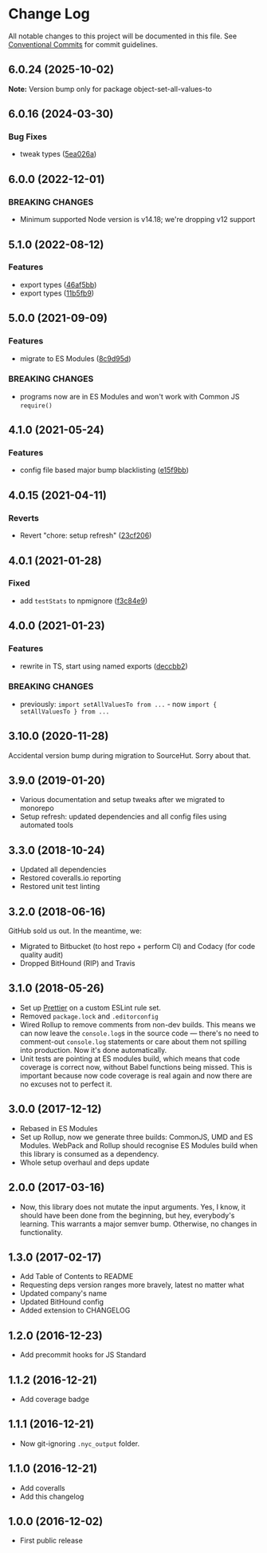 # Change Log

All notable changes to this project will be documented in this file.
See [Conventional Commits](https://conventionalcommits.org) for commit guidelines.

## 6.0.24 (2025-10-02)

**Note:** Version bump only for package object-set-all-values-to

## 6.0.16 (2024-03-30)

### Bug Fixes

- tweak types ([5ea026a](https://github.com/codsen/codsen/commit/5ea026ae62cdb8fa0a86e578bfde368d653959c2))

## 6.0.0 (2022-12-01)

### BREAKING CHANGES

- Minimum supported Node version is v14.18; we're dropping v12 support

## 5.1.0 (2022-08-12)

### Features

- export types ([46af5bb](https://github.com/codsen/codsen/commit/46af5bb82513ffa82618c120a523ed53d51a5496))
- export types ([11b5fb9](https://github.com/codsen/codsen/commit/11b5fb936ce20e0a77c3a09806773e1cd7695c50))

## 5.0.0 (2021-09-09)

### Features

- migrate to ES Modules ([8c9d95d](https://github.com/codsen/codsen/commit/8c9d95d5dea0b769c2f070397141918a4893d575))

### BREAKING CHANGES

- programs now are in ES Modules and won't work with Common JS `require()`

## 4.1.0 (2021-05-24)

### Features

- config file based major bump blacklisting ([e15f9bb](https://github.com/codsen/codsen/commit/e15f9bba1c4fd5f847ac28b3f38fa6ee633f5dca))

## 4.0.15 (2021-04-11)

### Reverts

- Revert "chore: setup refresh" ([23cf206](https://github.com/codsen/codsen/commit/23cf206970a087ff0fa04e61f94d919f59ab3881))

## 4.0.1 (2021-01-28)

### Fixed

- add `testStats` to npmignore ([f3c84e9](https://github.com/codsen/codsen/commit/f3c84e95afc5514214312f913692d85b2e12eb29))

## 4.0.0 (2021-01-23)

### Features

- rewrite in TS, start using named exports ([deccbb2](https://github.com/codsen/codsen/commit/deccbb209e7561f9041677f61f2e11919d91696b))

### BREAKING CHANGES

- previously: `import setAllValuesTo from ...` - now `import { setAllValuesTo } from ...`

## 3.10.0 (2020-11-28)

Accidental version bump during migration to SourceHut. Sorry about that.

## 3.9.0 (2019-01-20)

- Various documentation and setup tweaks after we migrated to monorepo
- Setup refresh: updated dependencies and all config files using automated tools

## 3.3.0 (2018-10-24)

- Updated all dependencies
- Restored coveralls.io reporting
- Restored unit test linting

## 3.2.0 (2018-06-16)

GitHub sold us out. In the meantime, we:

- Migrated to Bitbucket (to host repo + perform CI) and Codacy (for code quality audit)
- Dropped BitHound (RIP) and Travis

## 3.1.0 (2018-05-26)

- Set up [Prettier](https://prettier.io) on a custom ESLint rule set.
- Removed `package.lock` and `.editorconfig`
- Wired Rollup to remove comments from non-dev builds. This means we can now leave the `console.log`s in the source code — there's no need to comment-out `console.log` statements or care about them not spilling into production. Now it's done automatically.
- Unit tests are pointing at ES modules build, which means that code coverage is correct now, without Babel functions being missed. This is important because now code coverage is real again and now there are no excuses not to perfect it.

## 3.0.0 (2017-12-12)

- Rebased in ES Modules
- Set up Rollup, now we generate three builds: CommonJS, UMD and ES Modules. WebPack and Rollup should recognise ES Modules build when this library is consumed as a dependency.
- Whole setup overhaul and deps update

## 2.0.0 (2017-03-16)

- Now, this library does not mutate the input arguments. Yes, I know, it should have been done from the beginning, but hey, everybody's learning. This warrants a major semver bump. Otherwise, no changes in functionality.

## 1.3.0 (2017-02-17)

- Add Table of Contents to README
- Requesting deps version ranges more bravely, latest no matter what
- Updated company's name
- Updated BitHound config
- Added extension to CHANGELOG

## 1.2.0 (2016-12-23)

- Add precommit hooks for JS Standard

## 1.1.2 (2016-12-21)

- Add coverage badge

## 1.1.1 (2016-12-21)

- Now git-ignoring `.nyc_output` folder.

## 1.1.0 (2016-12-21)

- Add coveralls
- Add this changelog

## 1.0.0 (2016-12-02)

- First public release
